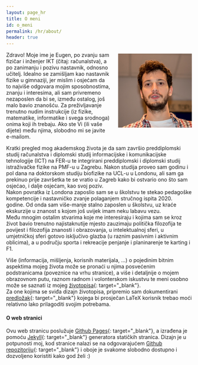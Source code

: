 ```yaml
---
layout: page_hr
title: O meni
id: o_meni
permalink: /hr/about/
header: true
---
```

<img src="/imgs/me.jpg" style="float:right; width:200px; padding:5px 0px 5px 20px">
Zdravo!  
Moje ime je Eugen, po zvanju sam fizičar i inženjer IKT (čitaj: računalstva), a po zanimanju i pozivu nastavnik, odnosno učitelj. Idealno se zamišljam kao nastavnik fizike u gimnaziji, jer mislim i osjećam da to najviše odgovara mojim sposobnostima, znanju i interesima, ali sam privremeno nezaposlen da bi se, između ostalog, još malo bavio znanošću.  
Za preživljavanje trenutno nudim instrukcije (iz fizike, matematike, informatike i svega srodnoga) onima koji ih trebaju. Ako ste Vi (ili vaše dijete) među njima, slobodno mi se javite e-mailom.

Kratki pregled mog akademskog života je da sam završio preddiplomski studij računalstva i diplomski studij informacijske i komunikacijske tehnologije (ICT) na FER-u te integrirani preddiplomski i diplomski studij istraživačke fizike na PMF-u u Zagrebu. Nakon studija proveo sam godinu i pol dana na doktorskom studiju biofizike na UCL-u u Londonu, ali sam ga prekinuo prije završetka te se vratio u Zagreb kako bi ostvario ono što sam osjećao, i dalje osjećam, kao svoj poziv.  
Nakon povratka iz Londona zaposlio sam se u školstvu te stekao pedagoške kompetencije i nastavničko zvanje polaganjem stručnog ispita 2020. godine. Od onda sam više-manje stalno zaposlen u školstvu, uz kraće ekskurzije u znanost s kojom još uvijek imam neku labavu vezu.  
Među mnogim ostalim stvarima koje me interesiraju i kojima sam se kroz život bavio trenutno najistaknutije mjesto zauzimaju politička filozofija te povijest i filozofija znanosti i obrazovanja, u intelektualnoj sferi, u umjetničkoj sferi gotovo isključivo glazba (u raznim pasivnim i aktivnim oblicima), a u području sporta i rekreacije penjanje i planinarenje te karting i F1.

Više (informacija, mišljenja, korisnih materijala, ...) o pojedinim bitnim aspektima mojeg života može se pronaći u njima posvećenim podstranicama (poveznice na vrhu stranice), a više i detaljnije o mojem obrazovnom putu, raznom radnom i volonterskom iskustvu te meni osobno može se saznati iz mojeg [životopisa](/files/CV_full_hrv.pdf){: target="_blank"}.  
Za one kojima se sviđa dizajn životopisa, pripremio sam dokumentirani [predložak](/files/CV_template.zip){: target="_blank"} kojega bi prosječan LaTeX korisnik trebao moći relativno lako prilagoditi svojim potrebama.

#### O web stranici

Ovu web stranicu poslužuje [Github Pages](https://pages.github.com/){: target="_blank"}, a izrađena je pomoću [Jekyll](https://jekyllrb.com/docs/home/){: target="_blank"} generatora statičkih stranica. Dizajn je u potpunosti moj, kod stranice nalazi se na odgovarajućem [Github repozitoriju](https://github.com/erozic/erozic.github.io){: target="_blank"} i oboje je svakome slobodno dostupno i dozvoljeno koristiti kako god želi :)
